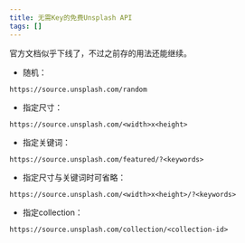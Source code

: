 ```yaml
---
title: 无需Key的免费Unsplash API
tags: []
---
```


官方文档似乎下线了，不过之前存的用法还能继续。

<!-- more -->

- 随机：

```
https://source.unsplash.com/random
```

- 指定尺寸：

```
https://source.unsplash.com/<width>x<height>
```

- 指定关键词：

```
https://source.unsplash.com/featured/?<keywords>
```

- 指定尺寸与关键词时可省略：

```
https://source.unsplash.com/<width>x<height>/?<keywords>
```

- 指定collection：

```
https://source.unsplash.com/collection/<collection-id>
```

